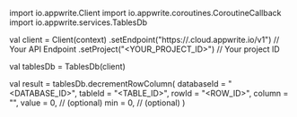 import io.appwrite.Client
import io.appwrite.coroutines.CoroutineCallback
import io.appwrite.services.TablesDb

val client = Client(context)
    .setEndpoint("https://<REGION>.cloud.appwrite.io/v1") // Your API Endpoint
    .setProject("<YOUR_PROJECT_ID>") // Your project ID

val tablesDb = TablesDb(client)

val result = tablesDb.decrementRowColumn(
    databaseId = "<DATABASE_ID>", 
    tableId = "<TABLE_ID>", 
    rowId = "<ROW_ID>", 
    column = "", 
    value = 0, // (optional)
    min = 0, // (optional)
)